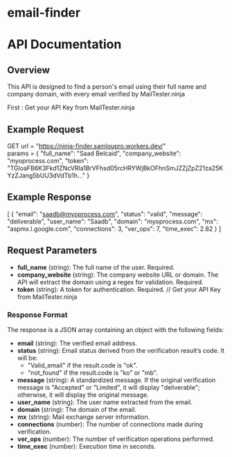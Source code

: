 # email-finder

# API Documentation

## Overview

This API is designed to find a person's email using their full name and company domain, with every email verified by MailTester.ninja

First : Get your API Key from MailTester.ninja


## Example Request

GET url = "https://ninja-finder.samloupro.workers.dev/"  
params = {
"full_name": "Saad Belcaid",
"company_website": "myoprocess.com",
"token": "TGloaFB6K3Fkd1ZNcVRla1BrVFhsd05rcHRYWjBkOFhnSmJZZjZpZ21za25KYzZJang5bUU3dVdTb1h..."
}

## Example Response

[
{
"email": "saadb@myoprocess.com",
"status": "valid",
"message": "deliverable",
"user_name": "Saadb",
"domain": "myoprocess.com",
"mx": "aspmx.l.google.com",
"connections": 3,
"ver_ops": 7,
"time_exec": 2.82
}
]


## Request Parameters

- **full_name** (string): The full name of the user. Required.
- **company_website** (string): The company website URL or domain. The API will extract the domain using a regex for validation. Required.
- **token** (string): A token for authentication. Required. // Get your API Key from MailTester.ninja




### Response Format

The response is a JSON array containing an object with the following fields:

- **email** (string): The verified email address.
- **status** (string): Email status derived from the verification result’s code. It will be:
  - "Valid_email" if the result.code is "ok".
  - "not_found" if the result.code is "ko" or "mb".
- **message** (string): A standardized message. If the original verification message is "Accepted" or "Limited", it will display "deliverable"; otherwise, it will display the original message.
- **user_name** (string): The user name extracted from the email.
- **domain** (string): The domain of the email.
- **mx** (string): Mail exchange server information.
- **connections** (number): The number of connections made during verification.
- **ver_ops** (number): The number of verification operations performed.
- **time_exec** (number): Execution time in seconds.



